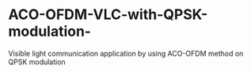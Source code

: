 # ACO-OFDM-VLC-with-QPSK-modulation-
Visible light communication application by using ACO-OFDM method on QPSK modulation
